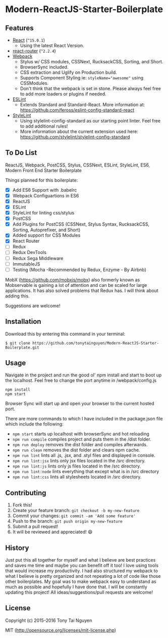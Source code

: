 # Modern-ReactJS-Starter-Boilerplate

## Features

* [React](https://github.com/facebook/react) (`^15.0.1`)
  * Using the latest React Version.
* [react-router](https://github.com/rackt/react-router) (`^2.2.4`)
* [Webpack](https://github.com/webpack/webpack)
  * Stylus w/ CSS modules, CSSNext, RucksackCSS, Sorting, and Short.
  * BrowserSync included.
  * CSS extraction and Uglify on Production build.
  * Supports Component Styling ie: `styleName="awesome"` using CSSModules.
  * Don't think that the webpack is set in stone. Please always feel free to add more loaders or plugins if needed.
* [ESLint](http://eslint.org)
  * Extends Standard and Standard-React. More information at: https://github.com/feross/eslint-config-standard-react
* [StyleLint](https://github.com/stylelint/stylelint)
  * Using stylelint-config-standard as our starting point linter. Feel free to add additional rules!
  * More information about the current extension used here: https://github.com/stylelint/stylelint-config-standard

## To Do List
ReactJS, Webpack, PostCSS, Stylus, CSSNext, ESLint, StyleLint, ES6, Modern Front End Starter Boilerplate

Things planned for this boilerplate:
- [x] Add ES6 Support with .babelrc
- [x] Webpack Configuartions in ES6
- [x] ReactJS
- [x] ESLint
- [x] StyleLint for linting css/stylus
- [x] PostCSS
- [x] Add Plugins for PostCSS (CSSNext, Stylus Syntax, RucksackCSS, Sorting, Autoprefixer, and Short)
- [x] Added support for CSS Modules
- [x] React Router
- [ ] Redux
- [ ] Redux DevTools
- [ ] Redux Sega Middleware
- [ ] ImmutableJS
- [ ] Testing (Mocha -Recommended by Redux, Enzyme - By Airbnb)

MobX (https://github.com/mobxjs/mobx) also formerly known as Mobservable is gaining a lot of attention and can be scaled for large applications. It has also solved problems that Redux has. I will think about adding this.

Suggestions are welcome!

## Installation

Download this by entering this command in your terminal:
```
$ git clone https://github.com/tonytainguyen/Modern-ReactJS-Starter-Boilerplate.git
```
## Usage

Navigate in the project and run the good ol' npm install and start to boot up the localhost. Feel free to change the port anytime in /webpack/config.js
```
npm install
npm start
```

Browser Sync will start up and open your browser to the current hosted port.

There are more commands to which I have included in the package.json file which include the following:
- `npm start` starts up localhost with browserSync and hot reloading
- `npm run compile` compiles project and puts them in the /dist folder.
- `npm run deploy` removes the dist folder and compiles afterwards.
- `npm run clean` removes the dist folder and clears npm cache.
- `npm run lint` lints all .js, .jsx, and .styl files and displayed in console.
- `npm run lint:jsx` lints only jsx files located in the /src directory.
- `npm run lint:js` lints only js files located in the /src directory.
- `npm run lint:node` lints everything that except what is in /src directory
- `npm run lint:css` lints all stylesheets located in /src directory.

## Contributing

1. Fork this!
2. Create your feature branch: `git checkout -b my-new-feature`
3. Commit your changes: `git commit -am 'Add some feature'`
4. Push to the branch: `git push origin my-new-feature`
5. Submit a pull request!
6. It will be reviewed and appreciated! :smile:

## History

Just put this all together for myself and what I believe are best practices and saves me time and maybe you can benefit off it too! I love using tools that would increase my productivity. I had also structured my webpack to what I believe is pretty organized and not repeating a lot of code like those other boilerplates. My goal was to make webpack easy to understand as much as possible and hopefully I have done that. I will be constantly updating this project! All ideas/suggestions/pull requests are welcome!

## License

Copyright (c) 2015-2016 Tony Tai Nguyen

MIT (http://opensource.org/licenses/mit-license.php)